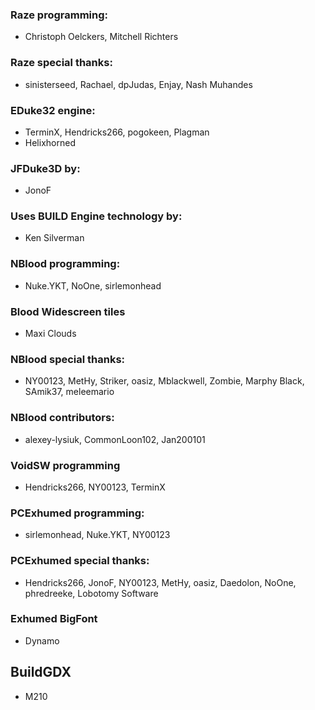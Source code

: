 ### Raze programming:
  * Christoph Oelckers, Mitchell Richters

### Raze special thanks:
  * sinisterseed, Rachael, dpJudas, Enjay, Nash Muhandes
  
### EDuke32 engine:
  * TerminX, Hendricks266, pogokeen, Plagman
  * Helixhorned
  
### JFDuke3D by:
  * JonoF
  
### Uses BUILD Engine technology by:
  * Ken Silverman
  
### NBlood programming:
  * Nuke.YKT, NoOne, sirlemonhead
  
### Blood Widescreen tiles
  * Maxi Clouds
  
### NBlood special thanks:
  * NY00123, MetHy, Striker, oasiz, Mblackwell, Zombie, Marphy Black, SAmik37, meleemario

### NBlood contributors:
  * alexey-lysiuk, CommonLoon102, Jan200101

### VoidSW programming
  * Hendricks266, NY00123, TerminX

### PCExhumed programming:
  * sirlemonhead, Nuke.YKT, NY00123

### PCExhumed special thanks:
  * Hendricks266, JonoF, NY00123, MetHy, oasiz, Daedolon, NoOne, phredreeke, Lobotomy Software

### Exhumed BigFont
  * Dynamo

## BuildGDX
 * M210
